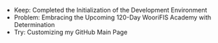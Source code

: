- Keep: Completed the Initialization of the Development Environment
- Problem: Embracing the Upcoming 120-Day WooriFIS Academy with Determination
- Try: Customizing my GitHub Main Page

